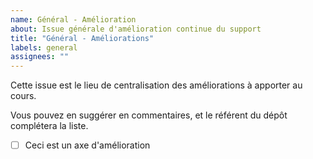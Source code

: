 ```yaml
---
name: Général - Amélioration
about: Issue générale d'amélioration continue du support
title: "Général - Améliorations"
labels: general
assignees: ""
---
```


Cette issue est le lieu de centralisation des améliorations à apporter au cours.

Vous pouvez en suggérer en commentaires, et le référent du dépôt complétera la liste.

- [ ] Ceci est un axe d'amélioration
